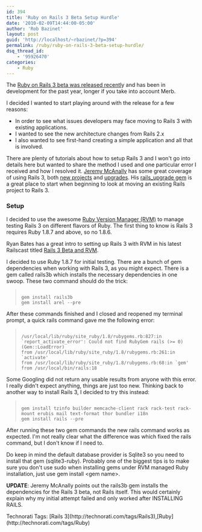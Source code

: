 ```yaml
---
id: 394
title: 'Ruby on Rails 3 Beta Setup Hurdle'
date: '2010-02-09T14:44:00-05:00'
author: 'Rob Bazinet'
layout: post
guid: 'http://localhost/~rbazinet/?p=394'
permalink: /ruby/ruby-on-rails-3-beta-setup-hurdle/
dsq_thread_id:
    - '95926470'
categories:
    - Ruby
---
```


The [Ruby on Rails 3 beta was released recentl](http://weblog.rubyonrails.org/2010/2/5/rails-3-0-beta-release)y and has been in development for the past year, longer if you take into account Merb.

I decided I wanted to start playing around with the release for a few reasons:

- In order to see what issues developers may face moving to Rails 3 with existing applications.
- I wanted to see the new architecture changes from Rails 2.x
- I also wanted to see first-hand creating a simple application and all that is involved.

There are plenty of tutorials about how to setup Rails 3 and I won't go into details here but wanted to share the method I used and one particular error I received and how I resolved it. [Jeremy McAnally](http://omgbloglol.com/) has some great coverage of using Rails 3, both [new projects](http://omgbloglol.com/post/371893012/the-path-to-rails-3-greenfielding-new-apps-with-the) and [upgrades](http://omgbloglol.com/post/353978923/the-path-to-rails-3-approaching-the-upgrade). His [rails\_upgrade gem](http://github.com/rails/rails_upgrade) is a great place to start when beginning to look at moving an existing Rails project to Rails 3.

### Setup

I decided to use the awesome [Ruby Version Manager (RVM)](http://rvm.beginrescueend.com/) to manage testing Rails 3 on different flavors of Ruby. The first thing to know is Rails 3 requires Ruby 1.8.7 and above, so no 1.8.6.

Ryan Bates has a great intro to setting up Rails 3 with RVM in his latest Railscast titled [Rails 3 Beta and RVM](http://railscasts.com/episodes/200-rails-3-beta-and-rvm).

I decided to use Ruby 1.8.7 for initial testing. There are a bunch of gem dependencies when working with Rails 3, as you might expect. There is a gem called rails3b which installs the necessary dependencies in one swoop. These two command should do the trick:

> ```
> 
> gem install rails3b
> gem install arel --pre
> ```

After these commands finished and I closed and reopened my terminal prompt, a quick rails command gave me the following error:

> ```
> 
> /usr/local/lib/ruby/site_ruby/1.8/rubygems.rb:827:in `report_activate_error': Could not find RubyGem rails (>= 0) (Gem::LoadError)
> from /usr/local/lib/ruby/site_ruby/1.8/rubygems.rb:261:in `activate'
> from /usr/local/lib/ruby/site_ruby/1.8/rubygems.rb:68:in `gem'
> from /usr/local/bin/rails:18
> ```

Some Googling did not return any usable results from anyone with this error. I really didn't expect anything, things are just too new. Thinking back to another way to install Rails 3, I decided to try this instead:

> ```
> 
> gem install tzinfo builder memcache-client rack rack-test rack-mount erubis mail text-format thor bundler i18n
> gem install rails --pre
> ```

After running these two gem commands the new rails command works as expected. I'm not really clear what the difference was which fixed the rails command, but I don't know if I need to.

Do keep in mind the default database provider is Sqlite3 so you need to install that gem (sqlite3-ruby). Probably one of the biggest tips is to make sure you don't use sudo when installing gems under RVM managed Ruby installation, just use gem install &lt;gem name&gt;.

**UPDATE**: Jeremy McAnally points out the rails3b gem installs the dependencies for the Rails 3 beta, not Rails itself. This would certainly explain why my initial attempt failed and only worked after INSTALLING RAILS.

<meta charset="utf-8"></meta>

<div class="wlWriterEditableSmartContent" id="scid:0767317B-992E-4b12-91E0-4F059A8CECA8:24c06005-f898-4a32-813c-4d04095a0a77" style="padding-bottom: 0px; margin: 0px; padding-left: 0px; padding-right: 0px; display: inline; float: none; padding-top: 0px">Technorati Tags: [Rails 3](http://technorati.com/tags/Rails3),[Ruby](http://technorati.com/tags/Ruby)</div>